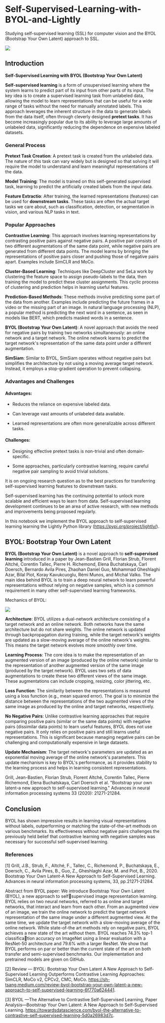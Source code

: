 # **Self-Supervised-Learning-with-BYOL-and-Lightly**
Studying self-supervised learning (SSL) for computer vision and the BYOL (Bootstrap Your Own Latent) approach to SSL.

![](img/byol_perf.png)

## **Introduction**

**Self-Supervised Learning with BYOL (Bootstrap Your Own Latent)**

**Self-supervised learning** is a form of unsupervised learning where the system learns to predict part of its input from other parts of its input. The key idea is to create a supervised learning task from unlabeled data, allowing the model to learn representations that can be useful for a wide range of tasks without the need for manually annotated labels. This approach leverages the inherent structure in the data to generate labels from the data itself, often through cleverly designed **pretext tasks**. It has become increasingly popular due to its ability to leverage large amounts of unlabeled data, significantly reducing the dependence on expensive labeled datasets.    
    
### **General Process**
**Pretext Task Creation**: A pretext task is created from the unlabeled data. The nature of this task can vary widely but is designed so that solving it will require the model to understand and learn meaningful representations of the data.   

**Model Training**: The model is trained on this self-generated supervised task, learning to predict the artificially created labels from the input data.

**Feature Extractio**: After training, the learned representations (features) can be used for **downstream tasks**. These tasks are often the actual target tasks we care about, such as classification, detection, or segmentation in vision, and various NLP tasks in text.

### **Popular Approaches**

**Contrastive Learning**: This approach involves learning representations by contrasting positive pairs against negative pairs. A positive pair consists of two different augmentations of the same data point, while negative pairs are generated from different data points. The model learns by bringing the representations of positive pairs closer and pushing those of negative pairs apart. Examples include SimCLR and MoCo.

**Cluster-Based Learning**: Techniques like DeepCluster and SeLa work by clustering the feature space to assign pseudo-labels to the data, then training the model to predict these cluster assignments. This cyclic process of clustering and prediction helps in learning useful features.

**Prediction-Based Methods**: These methods involve predicting some part of the data from another. Examples include predicting the future frames in a video or the missing part of an image. In natural language processing (NLP), a popular method is predicting the next word in a sentence, as seen in models like BERT, which predicts masked words in a sentence.

**BYOL (Bootstrap Your Own Latent)**: A novel approach that avoids the need for negative pairs by training two networks simultaneously: an online network and a target network. The online network learns to predict the target network's representation of the same data point under a different augmentation.

**SimSiam**: Similar to BYOL, SimSiam operates without negative pairs but simplifies the architecture by not using a moving average target network. Instead, it employs a stop-gradient operation to prevent collapsing.

### **Advantages and Challenges**
#### **Advantages**:

* Reduces the reliance on expensive labeled data.

* Can leverage vast amounts of unlabeled data available.

* Learned representations are often more generalizable across different tasks.

#### **Challenges**:

* Designing effective pretext tasks is non-trivial and often domain-specific.

* Some approaches, particularly contrastive learning, require careful negative pair sampling to avoid trivial solutions.


It is on ongoing research question as to the best practices for transferring self-supervised learning features to downstream tasks.

Self-supervised learning has the continuing potential to unlock more scalable and efficient ways to learn from data. Self-supervised learning development continues to be an area of active research, with new methods and improvements being proposed regularly.

In this notebook we implement the BYOL approach to self-supervised learning learning the Lightly Python library (https://pypi.org/project/lightly/). 

## **BYOL: Bootstrap Your Own Latent**

**BYOL (Bootstrap Your Own Latent)** is a novel approach to **self-supervised learning** introduced in a paper by Jean-Bastien Grill, Florian Strub, Florent Altché, Corentin Tallec, Pierre H. Richemond, Elena Buchatskaya, Carl Doersch, Bernardo Avila Pires, Zhaohan Daniel Guo, Mohammad Gheshlaghi Azar, Bilal Piot, Koray Kavukcuoglu, Rémi Munos, and Michal Valko. The main idea behind BYOL is to train a deep neural network to learn powerful representations without relying on negative samples, which is a common requirement in many other self-supervised learning frameworks.

Mechanics of BYOL:

![](img/byol_architecture.png)

**Architecture**: BYOL utilizes a dual-network architecture consisting of a target network and an online network. Both networks have the same architecture but do not share weights. The online network is updated through backpropagation during training, while the target network's weights are updated as a slow-moving average of the online network's weights. This means the target network evolves more smoothly over time.

**Learning Process**: The core idea is to make the representation of an augmented version of an image (produced by the online network) similar to the representation of another augmented version of the same image (produced by the target network). BYOL uses two sets of data augmentations to create these two different views of the same image. These augmentations can include cropping, resizing, color jittering, etc.

**Loss Function**: The similarity between the representations is measured using a loss function (e.g., mean squared error). The goal is to minimize the distance between the representations of the two augmented views of the same image as produced by the online and target networks, respectively.

**No Negative Pairs**: Unlike contrastive learning approaches that require comparing positive pairs (similar or the same data points) with negative pairs (dissimilar data points) to learn useful features, BYOL does not use negative pairs. It only relies on positive pairs and still learns useful representations. This is significant because managing negative pairs can be challenging and computationally expensive in large datasets.

**Update Mechanism**: The target network's parameters are updated as an exponential moving average of the online network's parameters. This update mechanism is key to BYOL's performance, as it provides stability to the learning process and helps in learning consistent representations.

Grill, Jean-Bastien, Florian Strub, Florent Altché, Corentin Tallec, Pierre Richemond, Elena Buchatskaya, Carl Doersch et al. "Bootstrap your own latent-a new approach to self-supervised learning." Advances in neural information processing systems 33 (2020): 21271-21284.

## **Conclusion**

BYOL has shown impressive results in learning visual representations without labels, outperforming or matching the state-of-the-art methods on various benchmarks. Its effectiveness without negative pairs challenges the previously held belief that contrastive learning with negative samples was necessary for successful self-supervised learning.

### **References**

[1] Grill, J.B., Strub, F., Altché, F., Tallec, C., Richemond, P., Buchatskaya, E., Doersch, C., Avila Pires, B., Guo, Z., Gheshlaghi Azar, M. and Piot, B., 2020. Bootstrap Your Own Latent-A New Approach to Self-Supervised Learning. Advances in neural information processing systems, 33, pp.21271-21284.

Abstract from BYOL paper: We introduce Bootstrap Your Own Latent (BYOL), a new approach to selfsupervised image representation learning. BYOL relies on two neural networks, referred to as online and target networks, that interact and learn from each other. From an augmented view of an image, we train the online network to predict the target network representation of the same image under a different augmented view. At the same time, we update the target network with a slow-moving average of the online network. While state-of-the art methods rely on negative pairs, BYOL achieves a new state of the art without them. BYOL reaches 74.3% top-1 classification accuracy on ImageNet using a linear evaluation with a ResNet-50 architecture and 79.6% with a larger ResNet. We show that BYOL performs on par or better than the current state of the art on both transfer and semi-supervised benchmarks. Our implementation and pretrained models are given on GitHub.

[2] Review — BYOL: Bootstrap Your Own Latent A New Approach to Self-Supervised Learning Outperforms Contrastive Learning Approaches: SimCLR, MoCo v2, CPCv2, CMC, MoCo. https://sh-tsang.medium.com/review-byol-bootstrap-your-own-latent-a-new-approach-to-self-supervised-learning-6f770a624441.

[3] BYOL —The Alternative to Contrastive Self-Supervised Learning, Paper Analysis—Bootstrap Your Own Latent: A New Approach to Self-Supervised Learning. https://towardsdatascience.com/byol-the-alternative-to-contrastive-self-supervised-learning-5d0a26983d7c.
